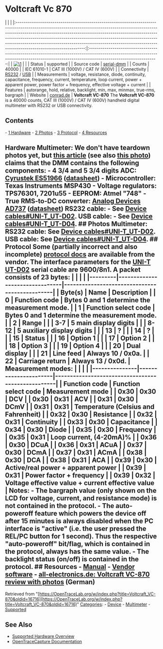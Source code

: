 # Voltcraft Vc 870

| | | |:-----------------------------------------------------------------------------------------------------------------------------------------------------------------------------------------------------------------------------------------------------------------------------------------------------------------------------------------------------------------------------------------------------------------------------------------:|:-----------------------------------------------------------------------------------------------------------------------------------------------------------------------------------------------:| | [![\1](../../assets/hardware/general/\2)](./File:Voltcraft_vc870_mugshot.png.html) | | | Status | supported | | Source code | [serial-dmm](http://github.com/OpenTraceLab/?p=OpenTraceCapture.git;a=tree;f=src/hardware/serial-dmm) | | Counts | 40000 | | IEC 61010-1 | CAT III (1000V) / CAT IV (600V) | | Connectivity | [RS232](Device_cables.html#UNI-T_UT-D02 "Device cables") / [USB](Device_cables.html#UNI-T_UT-D04 "Device cables") | | Measurements | voltage, resistance, diode, continuity, capacitance, frequency, current, temperature, loop current, power + apparent power, power factor + frequency, effective voltage + current | | Features | autorange, hold, relative, backlight, min, max, minmax, true-rms, bargraph | | Website | [conrad.de](http://www.conrad.de/ce/de/product/124603/Hand-Multimeter-digital-VOLTCRAFT-VC870-CAT-III-1000-V-CAT-IV-600-V-Anzeige-Counts-40000) | **Voltcraft VC-870** The **Voltcraft VC-870** is a 40000 counts, CAT III (1000V) / CAT IV (600V) handheld digital multimeter with RS232 or USB connectivity. 
## Contents 
\- [1 Hardware](Voltcraft_VC-870.html#Hardware) \- [2 Photos](Voltcraft_VC-870.html#Photos) \- [3 Protocol](Voltcraft_VC-870.html#Protocol) \- [4 Resources](Voltcraft_VC-870.html#Resources) 
## Hardware **Multimeter**: We don't have teardown photos yet, but [this article](http://www.all-electronics.de/texte/anzeigen/43807/Digitalmultimeter-VC870) (see also [this photo](http://www.all-electronics.de/upl/text/43/43807/media/23736.jpg)) claims that the DMM contains the following components: \- **4 3/4 and 5 3/4 digits ADC**: [Cyrustek ES51966](http://www.cyrustek.com.tw/product-1-44000.htm#ES51966) ([datasheet](http://www.cyrustek.com.tw/spec/ES51966A.pdf)) \- **Microcontroller**: Texas Instruments MSP430 \- **Voltage regulators**: TPS76301, 7201u55 \- **EEPROM**: Atmel "748" \- **True RMS-to-DC converter**: [Analog Devices AD737](http://www.analog.com/en/special-linear-functions/rms-to-dc-converters/ad737/products/product.html) ([datasheet](http://www.analog.com/static/imported-files/data_sheets/AD737.pdf)) **RS232 cable:** \- See [Device cables#UNI-T_UT-D02](Device_cables.html#UNI-T_UT-D02 "Device cables"). **USB cable:** \- See [Device cables#UNI-T_UT-D04](Device_cables.html#UNI-T_UT-D04 "Device cables"). ## Photos **Multimeter**: **RS232 cable:** See [Device cables#UNI-T_UT-D02](Device_cables.html#UNI-T_UT-D02 "Device cables"). **USB cable:** See [Device cables#UNI-T_UT-D04](Device_cables.html#UNI-T_UT-D04 "Device cables"). ## Protocol Some (partially incorrect and also incomplete) [protocol docs](https://web.archive.org/web/20190412085703/http://www.produktinfo.conrad.com/datenblaetter/100000-124999/124603-in-01-en-Interfaceprotokoll_VC_870_DMM.pdf) are available from the vendor. The interface parameters for the [UNI-T UT-D02](Device_cables.html#UNI-T_UT-D02 "Device cables") serial cable are **9600/8n1**. A packet consists of 23 bytes: | | | | |---------|--------------------------------|-----------------------------------------------| | Byte(s) | Name | Description | | 0 | **Function code** | Bytes 0 and 1 determine the measurement mode. | | 1 | **Function select code** | Bytes 0 and 1 determine the measurement mode. | | 2 | **Range** | | | 3-7 | **5 main display digits** | | | 8-12 | **5 auxiliary display digits** | | | 13 | **?** | | | 14 | **?** | | | 15 | **Status** | | | 16 | **Option 1** | | | 17 | **Option 2** | | | 18 | **Option 3** | | | 19 | **Option 4** | | | 20 | **Dual display** | | | 21 | **Line feed** | Always 10 / 0x0a. | | 22 | **Carriage return** | Always 13 / 0x0d. | Measurement modes: | | | | |---------------|----------------------|---------------------------------------------------| | Function code | Function select code | Measurement mode | | 0x30 | 0x30 | DCV | | 0x30 | 0x31 | ACV | | 0x31 | 0x30 | DCmV | | 0x31 | 0x31 | Temperature (Celsius and Fahrenheit) | | 0x32 | 0x30 | Resistance | | 0x32 | 0x31 | Continuity | | 0x33 | 0x30 | Capacitance | | 0x34 | 0x30 | Diode | | 0x35 | 0x30 | Frequency | | 0x35 | 0x31 | Loop current, (4-20mA)% | | 0x36 | 0x30 | DCuA | | 0x36 | 0x31 | ACuA | | 0x37 | 0x30 | DCmA | | 0x37 | 0x31 | ACmA | | 0x38 | 0x30 | DCA | | 0x38 | 0x31 | ACA | | 0x39 | 0x30 | Active/real power + apparent power | | 0x39 | 0x31 | Power factor + frequency | | 0x39 | 0x32 | Voltage effective value + current effective value | Notes: \- The bargraph value (only shown on the LCD for voltage, current, and resistance mode) is **not** contained in the protocol. \- The auto-poweroff feature which powers the device off after 15 minutes is always disabled when the PC interface is "active" (i.e. the user pressed the REL/PC button for 1 second). Thus the respective "auto-poweroff" bit/flag, which **is** contained in the protocol, always has the same value. \- The backlight status (on/off) **is** contained in the protocol. ## Resources \- [Manual](https://web.archive.org/web/20190412085707/http://www.produktinfo.conrad.com/datenblaetter/100000-124999/124603-an-01-ml-VOLTCRAFT_VC_870_DMM_de_en_fr_nl.pdf) \- [Vendor software](https://web.archive.org/web/20190412085653/http://www.produktinfo.conrad.com/datenblaetter/100000-124999/124603-up-01-ml-VC_870_Ver_4_2_6_von_XP_bis_WIN7.zip) \- [all-electronics.de: Voltcraft VC-870 review with photos](http://www.all-electronics.de/texte/anzeigen/43807/Digitalmultimeter-VC870) (German) 
Retrieved from "[https://OpenTraceLab.org/w/index.php?title=Voltcraft_VC-870&oldid=16716](https://OpenTraceLab.org/w/index.php?title=Voltcraft_VC-870&oldid=16716)" 
[Categories](specialcategories-specialcategories.md): \- [Device](./Category:Device.html "Category:Device") \- [Multimeter](./Category:Multimeter.html "Category:Multimeter") \- [Supported](./Category:Supported.html "Category:Supported")

## See Also
- [Supported Hardware Overview](../supported-hardware.md)
- [OpenTraceCapture Documentation](../../opentracecapture/overview.md)
